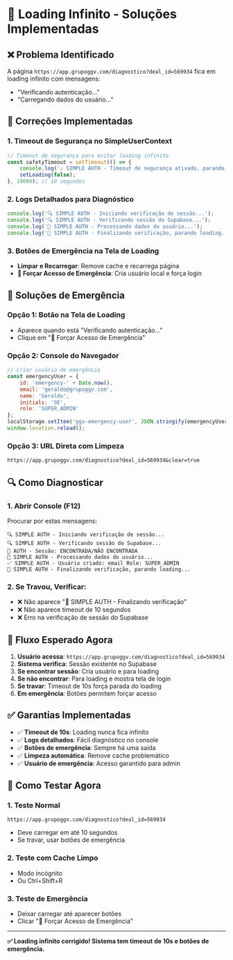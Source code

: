 # 🔄 Loading Infinito - Soluções Implementadas

## ❌ **Problema Identificado**

A página `https://app.grupoggv.com/diagnostico?deal_id=569934` fica em loading infinito com mensagens:
- "Verificando autenticação..."
- "Carregando dados do usuário..."

## 🔧 **Correções Implementadas**

### **1. Timeout de Segurança no SimpleUserContext**

```typescript
// Timeout de segurança para evitar loading infinito
const safetyTimeout = setTimeout(() => {
    console.log('⚠️ SIMPLE AUTH - Timeout de segurança ativado, parando loading...');
    setLoading(false);
}, 10000); // 10 segundos
```

### **2. Logs Detalhados para Diagnóstico**

```typescript
console.log('🔍 SIMPLE AUTH - Iniciando verificação de sessão...');
console.log('🔍 SIMPLE AUTH - Verificando sessão do Supabase...');
console.log('👤 SIMPLE AUTH - Processando dados do usuário...');
console.log('🏁 SIMPLE AUTH - Finalizando verificação, parando loading...');
```

### **3. Botões de Emergência na Tela de Loading**

- **Limpar e Recarregar**: Remove cache e recarrega página
- **🚨 Forçar Acesso de Emergência**: Cria usuário local e força login

## 🚨 **Soluções de Emergência**

### **Opção 1: Botão na Tela de Loading**
- Aparece quando está "Verificando autenticação..."
- Clique em "🚨 Forçar Acesso de Emergência"

### **Opção 2: Console do Navegador**
```javascript
// Criar usuário de emergência
const emergencyUser = {
    id: 'emergency-' + Date.now(),
    email: 'geraldo@grupoggv.com',
    name: 'Geraldo',
    initials: 'GE',
    role: 'SUPER_ADMIN'
};
localStorage.setItem('ggv-emergency-user', JSON.stringify(emergencyUser));
window.location.reload();
```

### **Opção 3: URL Direta com Limpeza**
```
https://app.grupoggv.com/diagnostico?deal_id=569934&clear=true
```

## 🔍 **Como Diagnosticar**

### **1. Abrir Console (F12)**
Procurar por estas mensagens:
```
🔍 SIMPLE AUTH - Iniciando verificação de sessão...
🔍 SIMPLE AUTH - Verificando sessão do Supabase...
🔐 AUTH - Sessão: ENCONTRADA/NÃO ENCONTRADA
👤 SIMPLE AUTH - Processando dados do usuário...
✅ SIMPLE AUTH - Usuário criado: email Role: SUPER_ADMIN
🏁 SIMPLE AUTH - Finalizando verificação, parando loading...
```

### **2. Se Travou, Verificar:**
- ❌ Não aparece "🏁 SIMPLE AUTH - Finalizando verificação"
- ❌ Não aparece timeout de 10 segundos
- ❌ Erro na verificação de sessão do Supabase

## 🎯 **Fluxo Esperado Agora**

1. **Usuário acessa**: `https://app.grupoggv.com/diagnostico?deal_id=569934`
2. **Sistema verifica**: Sessão existente no Supabase
3. **Se encontrar sessão**: Cria usuário e para loading
4. **Se não encontrar**: Para loading e mostra tela de login
5. **Se travar**: Timeout de 10s força parada do loading
6. **Em emergência**: Botões permitem forçar acesso

## ✅ **Garantias Implementadas**

- ✅ **Timeout de 10s**: Loading nunca fica infinito
- ✅ **Logs detalhados**: Fácil diagnóstico no console
- ✅ **Botões de emergência**: Sempre há uma saída
- ✅ **Limpeza automática**: Remove cache problemático
- ✅ **Usuário de emergência**: Acesso garantido para admin

## 🧪 **Como Testar Agora**

### **1. Teste Normal**
```
https://app.grupoggv.com/diagnostico?deal_id=569934
```
- Deve carregar em até 10 segundos
- Se travar, usar botões de emergência

### **2. Teste com Cache Limpo**
- Modo incógnito
- Ou Ctrl+Shift+R

### **3. Teste de Emergência**
- Deixar carregar até aparecer botões
- Clicar "🚨 Forçar Acesso de Emergência"

---

**✅ Loading infinito corrigido! Sistema tem timeout de 10s e botões de emergência.**
